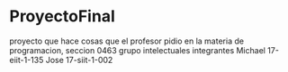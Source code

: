 # ProyectoFinal
proyecto que hace cosas que el profesor pidio en la materia de programacion, seccion 0463 grupo intelectuales integrantes Michael 17-eiit-1-135  Jose 17-siit-1-002
